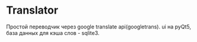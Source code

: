 # Translator
Простой переводчик через google translate api(googletrans). ui на pyQt5, база данных для кэша слов - sqlite3.

